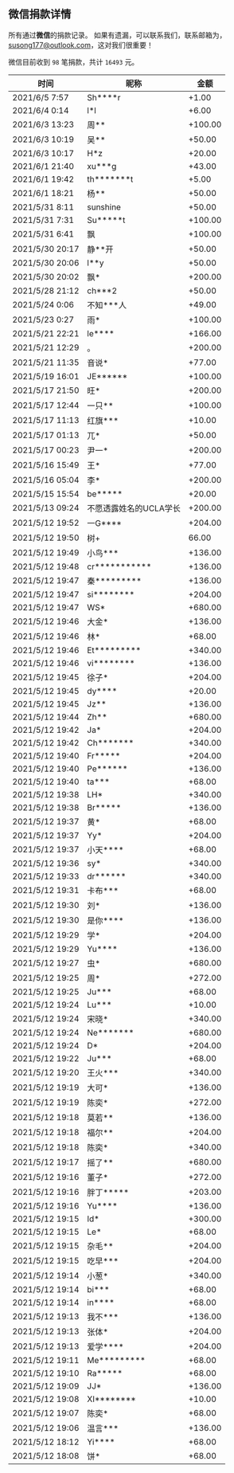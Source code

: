 <!--
 * @Author: WANG Maonan
 * @Date: 2021-05-15 10:59:23
 * @Description: 微信详细的收款记录
 * @LastEditTime: 2021-06-05 12:22:38
-->
## 微信捐款详情

所有通过**微信**的捐款记录。
如果有遗漏，可以联系我们，联系邮箱为，susong177@outlook.com，这对我们很重要！

微信目前收到 `98` 笔捐款，共计 `16493` 元。

| 时间 | 昵称 | 金额 |
| ---- | ---- | ---- |
|2021/6/5 7:57|Sh****r|+1.00|
|2021/6/4 0:14|l*l|+6.00|
|2021/6/3 13:23|周**|+100.00|
|2021/6/3 10:19|吴**|+50.00|
|2021/6/3 10:17|H*z|+20.00|
|2021/6/1 21:40|xu***g|+43.00|
|2021/6/1 19:42|th*******t|+5.00|
|2021/6/1 18:21|杨**|+50.00|
|2021/5/31 8:11|sunshine|+50.00|
|2021/5/31 7:31|Su*****t|+100.00|
|2021/5/31 6:41|飘|+100.00|
|2021/5/30 20:17|静**开|+50.00|
|2021/5/30 20:06|l**y|+50.00|
|2021/5/30 20:02|飘*|+200.00|
|2021/5/28 21:12|ch***2|+50.00|
|2021/5/24 0:06|不知***人|+49.00|
|2021/5/23 0:27|雨*|+100.00|
|2021/5/21 22:21|le****|+166.00|
|2021/5/21 12:29|。|+200.00|
|2021/5/21 11:35|音说*|+77.00|
|2021/5/19 16:01|JE******|+100.00|
|2021/5/17 21:50|旺*|+200.00|
|2021/5/17 12:44|一只**|+100.00|
|2021/5/17 11:13|红旗***|+10.00|
|2021/5/17 01:13|兀*|+50.00|
|2021/5/17 00:23|尹一*|+200.00|
|2021/5/16 15:49|王*|+77.00|
|2021/5/16 05:04|李*|+200.00|
|2021/5/15 15:54|be*****|+20.00|
|2021/5/13 09:24|不愿透露姓名的UCLA学长|+200.00|
|2021/5/12 19:52|一G****|+204.00|
|2021/5/12 19:50|树+|66.00|
|2021/5/12 19:49|小鸟***|+136.00|
|2021/5/12 19:48|cr***********|+136.00|
|2021/5/12 19:47|秦*********|+136.00|
|2021/5/12 19:47|si********|+204.00|
|2021/5/12 19:47|WS*|+680.00|
|2021/5/12 19:46|大金*|+136.00|
|2021/5/12 19:46|林*|+68.00|
|2021/5/12 19:46|Et*********|+340.00|
|2021/5/12 19:46|vi********|+136.00|
|2021/5/12 19:45|徐子*|+204.00|
|2021/5/12 19:45|dy****|+20.00|
|2021/5/12 19:45|Jz**|+136.00|
|2021/5/12 19:44|Zh**|+680.00|
|2021/5/12 19:42|Ja*|+204.00|
|2021/5/12 19:42|Ch*******|+340.00|
|2021/5/12 19:40|Fr*****|+204.00|
|2021/5/12 19:40|Pe******|+136.00|
|2021/5/12 19:40|ta***|+68.00|
|2021/5/12 19:38|LH*|+340.00|
|2021/5/12 19:38|Br*****|+136.00|
|2021/5/12 19:37|黄*|+68.00|
|2021/5/12 19:37|Yy*|+204.00|
|2021/5/12 19:37|小天****|+68.00|
|2021/5/12 19:36|sy*|+340.00|
|2021/5/12 19:33|dr******|+340.00|
|2021/5/12 19:31|卡布***|+68.00|
|2021/5/12 19:30|刘*|+136.00|
|2021/5/12 19:30|是你****|+136.00|
|2021/5/12 19:29|学*|+204.00|
|2021/5/12 19:29|Yu****|+136.00|
|2021/5/12 19:27|虫*|+680.00|
|2021/5/12 19:25|周*|+272.00|
|2021/5/12 19:25|Ju***|+68.00|
|2021/5/12 19:24|Lu***|+10.00|
|2021/5/12 19:24|宋晓*|+340.00|
|2021/5/12 19:24|Ne*******|+680.00|
|2021/5/12 19:24|D*|+204.00|
|2021/5/12 19:22|Ju***|+68.00|
|2021/5/12 19:20|王火***|+340.00|
|2021/5/12 19:19|大可*|+136.00|
|2021/5/12 19:19|陈奕*|+272.00|
|2021/5/12 19:18|莫若**|+136.00|
|2021/5/12 19:18|福尔**|+204.00|
|2021/5/12 19:18|陈奕*|+340.00|
|2021/5/12 19:17|摇了**|+680.00|
|2021/5/12 19:16|董子*|+272.00|
|2021/5/12 19:16|胖丁*****|+203.00|
|2021/5/12 19:16|Yu****|+136.00|
|2021/5/12 19:15|Id*|+300.00|
|2021/5/12 19:15|Le*|+68.00|
|2021/5/12 19:15|杂毛**|+204.00|
|2021/5/12 19:15|吃早***|+204.00|
|2021/5/12 19:14|小葱*|+340.00|
|2021/5/12 19:14|bi***|+68.00|
|2021/5/12 19:14|in****|+68.00|
|2021/5/12 19:13|我不***|+136.00|
|2021/5/12 19:13|张体*|+204.00|
|2021/5/12 19:13|爱学****|+204.00|
|2021/5/12 19:11|Me*********|+68.00|
|2021/5/12 19:10|Ra*****|+68.00|
|2021/5/12 19:09|JJ*|+136.00|
|2021/5/12 19:08|XI********|+10.00|
|2021/5/12 19:07|陈奕*|+68.00|
|2021/5/12 19:06|温言***|+136.00|
|2021/5/12 18:12|Yi****|+68.00|
|2021/5/12 18:08|饼*|+68.00|